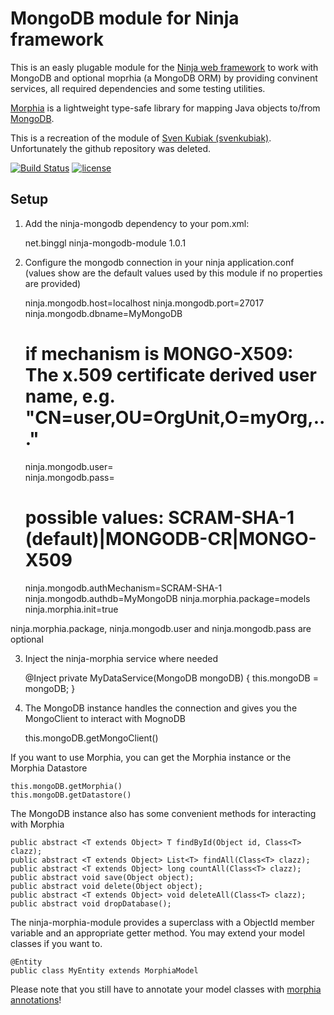 MongoDB module for Ninja framework
=====================
This is an easly plugable module for the [Ninja web framework](http://www.ninjaframework.org/) to work with MongoDB and optional moprhia (a MongoDB ORM) by providing convinent services, all required dependencies and some testing utilities.

[Morphia][1] is a lightweight type-safe library for mapping Java objects to/from [MongoDB][2].

This is a recreation of the module of [Sven Kubiak (svenkubiak)]( https://github.com/svenkubiak). Unfortunately the github repository was deleted.


[![Build Status](https://travis-ci.org/bihe/ninja-mongodb.png)](https://travis-ci.org/bihe/ninja-mongodb)
[![license](http://img.shields.io/badge/license-apache_2.0-red.svg?style=flat)](https://raw.githubusercontent.com/bihe/ninja-mongodb/master/LICENSE)

Setup
-----

1) Add the ninja-mongodb dependency to your pom.xml:

	<dependency>
	    <groupId>net.binggl</groupId>
	    <artifactId>ninja-mongodb-module</artifactId>
	    <version>1.0.1</version>
	</dependency>

2) Configure the mongodb connection in your ninja application.conf (values show are the default values used by this module if no properties are provided)
	
	ninja.mongodb.host=localhost
	ninja.mongodb.port=27017
	ninja.mongodb.dbname=MyMongoDB
	# if mechanism is MONGO-X509: The x.509 certificate derived user name, e.g. "CN=user,OU=OrgUnit,O=myOrg,..."
	ninja.mongodb.user=  
	ninja.mongodb.pass=
	# possible values: SCRAM-SHA-1 (default)|MONGODB-CR|MONGO-X509
	ninja.mongodb.authMechanism=SCRAM-SHA-1
	ninja.mongodb.authdb=MyMongoDB
	ninja.morphia.package=models
	ninja.morphia.init=true
	
ninja.morphia.package, ninja.mongodb.user and ninja.mongodb.pass are optional

3) Inject the ninja-morphia service where needed

	@Inject
	private MyDataService(MongoDB mongoDB) {
	    this.mongoDB = mongoDB;
	}

4) The MongoDB instance handles the connection and gives you the MongoClient to interact with MognoDB

	this.mongoDB.getMongoClient()
	
If you want to use Morphia, you can get the Morphia instance or the Morphia Datastore

	this.mongoDB.getMorphia()
	this.mongoDB.getDatastore()
	
The MongoDB instance also has some convenient methods for interacting with Morphia
	
	public abstract <T extends Object> T findById(Object id, Class<T> clazz);
	public abstract <T extends Object> List<T> findAll(Class<T> clazz);
	public abstract <T extends Object> long countAll(Class<T> clazz);
	public abstract void save(Object object);
	public abstract void delete(Object object);
	public abstract <T extends Object> void deleteAll(Class<T> clazz);
	public abstract void dropDatabase();
	
The ninja-morphia-module provides a superclass with a ObjectId member variable and an appropriate getter method. You may extend your model classes if you want to.

	@Entity
	public class MyEntity extends MorphiaModel

Please note that you still have to annotate your model classes with [morphia annotations][3]!


  [1]: https://github.com/mongodb/morphia
  [2]: http://www.mongodb.org/
  [3]: https://github.com/mongodb/morphia/wiki/GettingStarted